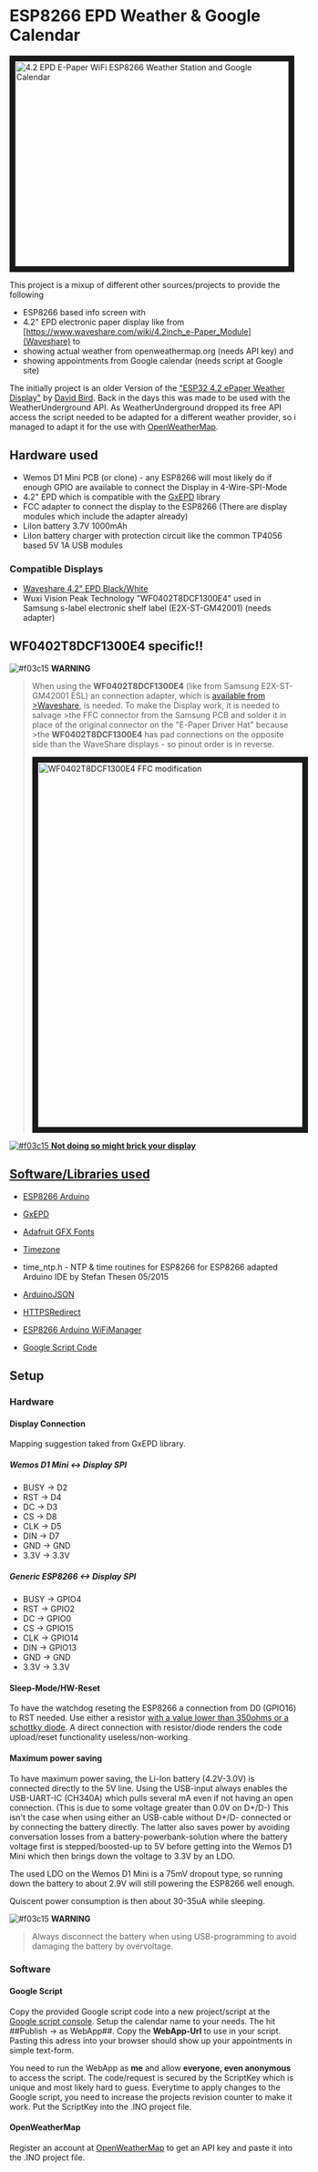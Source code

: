 # ESP8266 EPD Weather & Google Calendar

<a href="http://www.youtube.com/watch?feature=player_embedded&v=1bwpUlR_0Uc" target="_blank"><img src="http://img.youtube.com/vi/1bwpUlR_0Uc/0.jpg" alt="4.2 EPD E-Paper WiFi ESP8266 Weather Station and Google Calendar" width="480" height="360" border="10" /></a>

This project is a mixup of different other sources/projects to provide the following

- ESP8266 based info screen with 
- 4.2" EPD electronic paper display like from [https://www.waveshare.com/wiki/4.2inch_e-Paper_Module](Waveshare) to
- showing actual weather from openweathermap.org (needs API key) and
- showing appointments from Google calendar (needs script at Google site)

The initially project is an older Version of the ["ESP32 4.2 ePaper Weather Display"](https://github.com/G6EJD/ESP32-42e-Paper-Weather-Display-) by [David Bird](http://g6ejd.dynu.com). Back in the days this was made to be used with the WeatherUnderground API. As WeatherUnderground dropped its free API access the script needed to be adapted for a different weather provider, so i managed to adapt it for the use with [OpenWeatherMap](https://openweathermap.org).
## Hardware used

- Wemos D1 Mini PCB (or clone) - any ESP8266 will most likely do if enough GPIO are available to connect the Display in 4-Wire-SPI-Mode
- 4.2" EPD which is compatible with the [GxEPD](https://github.com/ZinggJM/GxEPD) library
- FCC adapter to connect the display to the ESP8266 (There are display modules which include the adapter already)
- LiIon battery 3.7V 1000mAh
- LiIon battery charger with protection circuit like the common TP4056 based 5V 1A USB modules

### Compatible Displays
- [Waveshare 4.2" EPD Black/White](https://www.waveshare.com/wiki/4.2inch_e-Paper_Module)
-  Wuxi Vision Peak Technology "WF0402T8DCF1300E4" used in Samsung s-label electronic shelf label (E2X-ST-GM42001) (needs adapter)

## WF0402T8DCF1300E4 specific!!
![#f03c15](https://placehold.it/15/f03c15/000000?text=+) **WARNING**


>When using the **WF0402T8DCF1300E4** (like from Samsung E2X-ST-GM42001 ESL) an connection adapter, which is [available from >Waveshare](https://www.waveshare.com/wiki/E-Paper_Driver_HAT), is needed. To make the Display work, it is needed to salvage >the FFC connector from the Samsung PCB and solder it in place of the original connector on the "E-Paper Driver Hat" because >the **WF0402T8DCF1300E4** has pad connections on the opposite side than the WaveShare displays - so pinout order is in reverse.
>
> <a href="http://www.360customs.de/wp-content/uploads/2018/07/IMG_0129.jpg" target="_blank"><img src="http://www.360customs.de/wp-content/uploads/2018/07/IMG_0129.jpg" alt="WF0402T8DCF1300E4 FFC modification" width="640" height="640" border="10" />
> 

![#f03c15](https://placehold.it/15/f03c15/000000?text=+) **Not doing so might brick your display**

## Software/Libraries used

- [ESP8266 Arduino](https://github.com/esp8266/Arduino)
- [GxEPD](https://github.com/ZinggJM/GxEPD)
- [Adafruit GFX Fonts](https://github.com/adafruit/Adafruit-GFX-Library)
- [Timezone](https://github.com/JChristensen/Timezone)
- time_ntp.h - NTP & time routines for ESP8266 for ESP8266 adapted Arduino IDE by Stefan Thesen 05/2015
- [ArduinoJSON](https://github.com/bblanchon/ArduinoJson)
- [HTTPSRedirect](https://github.com/electronicsguy/ESP8266/tree/master/HTTPSRedirect)
- [ESP8266 Arduino WiFiManager](https://github.com/tzapu/WiFiManager)

- [Google Script Code](https://script.google.com/home)

## Setup
### Hardware
#### Display Connection

Mapping suggestion taked from GxEPD library.

##### Wemos D1 Mini <-> Display SPI

- BUSY -> D2
- RST -> D4
- DC -> D3
- CS -> D8
- CLK -> D5
- DIN -> D7
- GND -> GND
- 3.3V -> 3.3V

##### Generic ESP8266 <-> Display SPI

- BUSY -> GPIO4
- RST -> GPIO2
- DC -> GPIO0
- CS -> GPIO15
- CLK -> GPIO14
- DIN -> GPIO13
- GND -> GND
- 3.3V -> 3.3V

#### Sleep-Mode/HW-Reset

To have the watchdog reseting the ESP8266 a connection from D0 (GPIO16) to RST needed. Use either a resistor [with a value lower than 350ohms or a schottky diode](https://github.com/universam1/iSpindel/issues/59#issuecomment-300329050). A direct connection with resistor/diode renders the code upload/reset functionality useless/non-working.

#### Maximum power saving

To have maximum power saving, the Li-Ion battery (4.2V-3.0V) is connected directly to the 5V line. Using the USB-input always enables the USB-UART-IC (CH340A) which pulls several mA even if not having an open connection. (This is due to some voltage greater than 0.0V on D+/D-) This isn't the case when using either an USB-cable without D+/D- connected or by connecting the battery directly. The latter also saves power by avoiding conversation losses from a battery-powerbank-solution where the battery voltage first is stepped/boosted-up to 5V before getting into the Wemos D1 Mini which then brings down the voltage to 3.3V by an LDO.

The used LDO on the Wemos D1 Mini is a 75mV dropout type, so running down the battery to about 2.9V will still powering the ESP8266 well enough.

Quiscent power consumption is then about 30-35uA while sleeping.

![#f03c15](https://placehold.it/15/f03c15/000000?text=+) **WARNING**

> Always disconnect the battery when using USB-programming to avoid damaging the battery by overvoltage.

### Software
#### Google Script
Copy the provided Google script code into a new project/script at the [Google script console](https://script.google.com/home). Setup the calendar name to your needs. The hit ##Publish -> as WebApp##. Copy the **WebApp-Url** to use in your script. Pasting this adress into your browser should show up your appointments in simple text-form.

You need to run the WebApp as **me** and allow **everyone, even anonymous** to access the script. The code/request is secured by the ScriptKey which is unique and most likely hard to guess. Everytime to apply changes to the Google script, you need to increase the projects revision counter to make it work. Put the ScriptKey into the .INO project file.

#### OpenWeatherMap
Register an account at [OpenWeatherMap](https://openweathermap.org/appid) to get an API key and paste it into the .INO project file.
